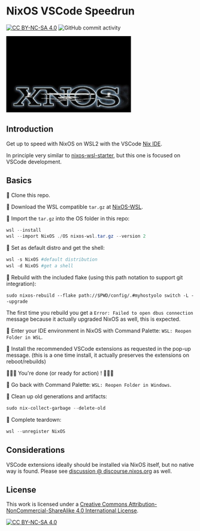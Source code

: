 # NixOS VSCode Speedrun

[![CC BY-NC-SA 4.0][cc-by-nc-sa-shield]][cc-by-nc-sa]
![GitHub commit activity](https://img.shields.io/github/commit-activity/m/erwinkramer/xnos)

![xnos](.images/xnos.png)

## Introduction

Get up to speed with NixOS on WSL2 with the VSCode [Nix IDE](https://marketplace.visualstudio.com/items?itemName=jnoortheen.nix-ide).

In principle very similar to [nixos-wsl-starter](https://github.com/LGUG2Z/nixos-wsl-starter?tab=readme-ov-file#nixos-wsl-starter), but this one is focused on VSCode development.

## Basics

🏃 Clone this repo.

🏃 Download the WSL compatible `tar.gz` at [NixOS-WSL](https://github.com/nix-community/NixOS-WSL/releases).

🏃 Import the  `tar.gz` into the OS folder in this repo:

```powershell
wsl --install
wsl --import NixOS ./OS nixos-wsl.tar.gz --version 2
```

🏃 Set as default distro and get the shell:

```powershell
wsl -s NixOS #default distribution
wsl -d NixOS #get a shell
```

🏃 Rebuild with the included flake (using this path notation to support git integration):

```
sudo nixos-rebuild --flake path://$PWD/config/.#myhostyolo switch -L --upgrade
```

The first time you rebuild you get a `Error: Failed to open dbus connection` message because it actually upgraded NixOS as well, this is expected.

🏃 Enter your IDE environment in NixOS with Command Palette: `WSL: Reopen Folder in WSL`.

🏃 Install the recommended VSCode extensions as requested in the pop-up message. (this is a one time install, it actually preserves the extensions on reboot/rebuilds)

🏁🏁🏁 You're done (or ready for action) ! 🏁🏁🏁

🏃 Go back with Command Palette: `WSL: Reopen Folder in Windows`.

🏃 Clean up old generations and artifacts:

```powershell
sudo nix-collect-garbage --delete-old
```

🏃 Complete teardown:

```powershell
wsl --unregister NixOS
```

## Considerations

VSCode extensions ideally should be installed via NixOS itself, but no native way is found. Please see [discussion @ discourse.nixos.org](https://discourse.nixos.org/t/nixos-in-wsl-how-to-install-vscode-extensions/55445/4) as well.

## License

This work is licensed under a
[Creative Commons Attribution-NonCommercial-ShareAlike 4.0 International License][cc-by-nc-sa].

[![CC BY-NC-SA 4.0][cc-by-nc-sa-image]][cc-by-nc-sa]

[cc-by-nc-sa]: http://creativecommons.org/licenses/by-nc-sa/4.0/
[cc-by-nc-sa-image]: https://licensebuttons.net/l/by-nc-sa/4.0/88x31.png
[cc-by-nc-sa-shield]: https://img.shields.io/badge/License-CC%20BY--NC--SA%204.0-lightgrey.svg